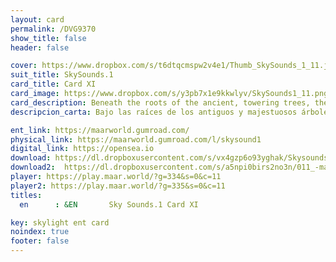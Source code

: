 ```yaml
---
layout: card
permalink: /DVG9370
show_title: false
header: false

cover: https://www.dropbox.com/s/t6dtqcmspw2v4e1/Thumb_SkySounds_1_11.jpg?raw=1
suit_title: SkySounds.1
card_title: Card XI
card_image: https://www.dropbox.com/s/y3pb7x1e9kkwlyv/SkySounds1_11.png?raw=1
card_description: Beneath the roots of the ancient, towering trees, the inhabitants have had to learn to recognize the importance of each element, from the tiniest microbe to the largest mountain, and their role in the balance of the natural world. Despite this understanding, there have been times when the exploitation of resources has threatened the planet's biodiversity and the well-being of its inhabitants. The laws of physics and chemistry have shown that resources are interconnected, but it is a constant challenge to navigate these connections in order to use them sustainably. It is also a challenge to reconcile the sacredness and value of these resources with the need for development and progress. The inhabitants of Maar continue to strive for balance and harmony, but it is a constant evolution process that requires constant adaptation and resolution of issues that arise.
descripcion_carta: Bajo las raíces de los antiguos y majestuosos árboles, los habitantes han aprendido a reconocer la importancia de cada elemento, desde el microbio más diminuto hasta la montaña más grande, y su papel en el equilibrio del mundo natural. A pesar de esta comprensión, ha habido ocasiones en que la explotación de los recursos ha amenazado la biodiversidad del planeta y el bienestar de sus habitantes. Las leyes de la física y la química han mostrado que los recursos están interconectados, pero es un desafío constante navegar estas conexiones para usarlos de manera sostenible. También es un desafío reconciliar el carácter sagrado y el valor de estos recursos con la necesidad de desarrollo y progreso. Los habitantes de Maar continúan esforzándose por el equilibrio y la armonía, pero es un proceso de evolución constante que requiere adaptación constante y resolución de los problemas que surgen.

ent_link: https://maarworld.gumroad.com/
physical_link: https://maarworld.gumroad.com/l/skysound1
digital_link: https://opensea.io
download: https://dl.dropboxusercontent.com/s/vx4gzp6o93yghak/Skysounds-1-XI.wav?raw=1
download2:  https://dl.dropboxusercontent.com/s/a5npi0birs2no3n/011_-maar-sky-sounds.1-card_XI.wav?raw=1
player: https://play.maar.world/?g=334&s=0&c=11
player2: https://play.maar.world/?g=335&s=0&c=11
titles:
  en      : &EN       Sky Sounds.1 Card XI

key: skylight ent card 
noindex: true
footer: false
---
```

